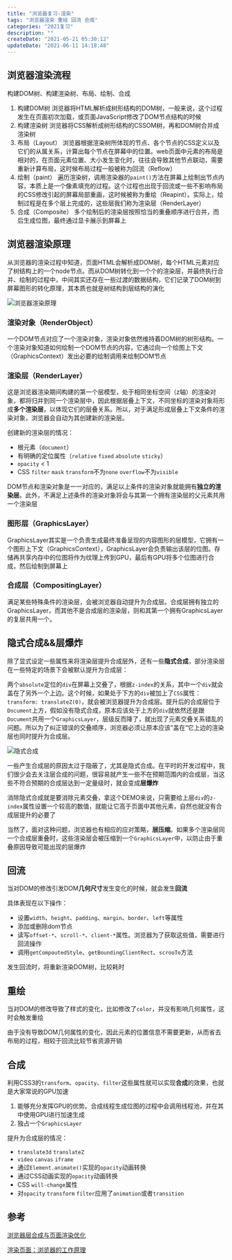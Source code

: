 ```yaml
---
title: "浏览器复习-渲染"
tags: "浏览器渲染 重绘 回流 合成"
categories: "2021复习"
description: ""
createDate: "2021-05-21 05:30:12"
updateDate: "2021-06-11 14:18:48"
---
```



## 浏览器渲染流程

构建DOM树、构建渲染树、布局、绘制、合成

1. 构建DOM树
    浏览器将HTML解析成树形结构的DOM树，一般来说，这个过程发生在页面初次加载，或页面JavaScript修改了DOM节点结构的时候
2. 构建渲染树
    浏览器将CSS解析成树形结构的CSSOM树，再和DOM树合并成渲染树
3. 布局（Layout）
    浏览器根据渲染树所体现的节点、各个节点的CSS定义以及它们的从属关系，计算出每个节点在屏幕中的位置。web页面中元素的布局是相对的，在页面元素位置、大小发生变化时，往往会导致其他节点联动，需要重新计算布局，这时候布局过程一般被称为回流（Reflow）
4. 绘制（paint）
    遍历渲染树，调用渲染器的`paint()`方法在屏幕上绘制出节点内容，本质上是一个像素填充的过程。这个过程也出现于回流或一些不影响布局的CSS修改引起的屏幕局部重画，这时候被称为重绘（Reapint）。实际上，绘制过程是在多个层上完成的，这些层我们称为渲染层（RenderLayer）
5. 合成（Composite）
    多个绘制后的渲染层按照恰当的重叠顺序进行合并，而后生成位图，最终通过显卡展示到屏幕上
    
## 浏览器渲染原理

从浏览器的渲染过程中知道，页面HTML会解析成DOM树，每个HTML元素对应了树结构上的一个node节点。而从DOM树转化到一个个的渲染层，并最终执行合并、绘制的过程中，中间其实还存在一些过渡的数据结构，它们记录了DOM树到屏幕图形的转化原理，其本质也就是树结构到层结构的演化

![浏览器渲染原理](https://mrrsblog.oss-cn-shanghai.aliyuncs.com/render.png)

### 渲染对象（RenderObject）

一个DOM节点对应了一个渲染对象，渲染对象依然维持着DOM树的树形结构。一个渲染对象知道如何绘制一个DOM节点的内容，它通过向一个绘图上下文（GraphicsContext）发出必要的绘制调用来绘制DOM节点

### 渲染层（RenderLayer）

这是浏览器渲染期间构建的第一个层模型，处于相同坐标空间（z轴）的渲染对象，都将归并到同一个渲染层中，因此根据层叠上下文，不同坐标的渲染对象将形成**多个渲染层**，以体现它们的层叠关系。所以，对于满足形成层叠上下文条件的渲染对象，浏览器会自动为其创建新的渲染层。

创建新的渲染层的情况：

- 根元素（`document`）
- 有明确的定位属性（`relative` `fixed` `absolute` `sticky`）
- `opacity` < 1
- CSS `filter` `mask` `transform`不为`none` `overflow`不为`visible`

DOM节点和渲染对象是一一对应的，满足以上条件的渲染对象就能拥有**独立的渲染层**。此外，不满足上述条件的渲染对象将会与其第一个拥有渲染层的父元素共用一个渲染层

### 图形层（GraphicsLayer）

GraphicsLayer其实是一个负责生成最终准备呈现的内容图形的层模型，它拥有一个图形上下文（GraphicsContext），GraphicsLayer会负责输出该层的位图。存储再共享内存中的位图将作为纹理上传到GPU，最后有GPU将多个位图进行合成，然后绘制到屏幕上

### 合成层（CompositingLayer）

满足某些特殊条件的渲染层，会被浏览器自动提升为合成层。合成层拥有独立的GraphicsLayer，而其他不是合成层的渲染层，则和其第一个拥有GraphicsLayer的复层共用一个。

## 隐式合成&&层爆炸

除了显式设定一些属性来将渲染层提升合成层外，还有一些**隐式合成**，部分渲染层在一些特定的场景下会被默认提升为合成层：

两个`absolute`定位的`div`在屏幕上交叠了，根据`z-index`的关系，其中一个`div`就会盖在了另外一个上边。这个时候，如果处于下方的`div`被加上了`CSS`属性：`transform: translateZ(0)`，就会被浏览器提升为合成层。提升后的合成层位于`Document`上方，假如没有隐式合成，原本应该处于上方的`div`就依然还是跟 `Document`共用一个`GraphicsLayer`，层级反而降了，就出现了元素交叠关系错乱的问题。所以为了纠正错误的交叠顺序，浏览器必须让原本应该”盖在“它上边的渲染层也同时提升为合成层。

![隐式合成](https://mrrsblog.oss-cn-shanghai.aliyuncs.com/implicitComposite.png)

一些产生合成层的原因太过于隐蔽了，尤其是隐式合成。在平时的开发过程中，我们很少会去关注层合成的问题，很容易就产生一些不在预期范围内的合成层，当这些不符合预期的合成层达到一定量级时，就会变成**层爆炸**

消除隐式合成就是要消除元素交叠，拿这个DEMO来说，只需要给上层`div`的`z-index`属性设置一个较高的数值，就能让它高于页面中其他元素，自然也就没有合成层提升的必要了

当然了，面对这种问题，浏览器也有相应的应对策略，**层压缩**。如果多个渲染层同一个合成层重叠时，这些渲染层会被压缩到一个`GraphicsLayer`中，以防止由于重叠原因导致可能出现的层爆炸

## 回流

当对DOM的修改引发DOM**几何尺寸**发生变化的时候，就会发生**回流**

具体表现在以下操作：

- 设置`width`、`height`、`padding`、`margin`、`border`、`left`等属性
- 添加或删除dom节点
- 读写`offset-*`、`scroll-*`、`client-*`属性。浏览器为了获取这些值，需要进行回流操作
- 调用`getCompoutedStyle`、`getBoundingClientRect`、`scrooTo`方法

发生回流时，将重新渲染DOM树，比较耗时

## 重绘

当对DOM的修改导致了样式的变化，比如修改了`color`，并没有影响几何属性，这时会触发重绘

由于没有导致DOM几何属性的变化，因此元素的位置信息不需要更新，从而省去布局的过程，相较于回流比较节省资源开销

## 合成

利用CSS3的`transform`、`opacity`、`filter`这些属性就可以实现**合成**的效果，也就是大家常说的GPU加速

1. 能够充分发挥GPU的优势。合成线程生成位图的过程中会调用线程池，并在其中使用GPU进行加速生成
2. 独占一个`GraphicsLayer`

提升为合成层的情况：

- `translate3d` `translateZ`
- `video` `canvas` `iframe`
- 通过`Element.animate()`实现的`opacity`动画转换
- 通过CSS动画实现的`opacity`动画转换
- CSS `will-change`属性
- 对`opacity` `transform` `filter`应用了`animation`或者`transition`

## 参考

[浏览器层合成与页面渲染优化](https://juejin.cn/post/6844903966573068301)

[渲染页面：浏览器的工作原理](https://developer.mozilla.org/zh-CN/docs/Web/Performance/How_browsers_work)
